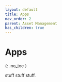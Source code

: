 ```yaml
---
layout: default
title: Apps
nav_order: 2
parent: Asset Management
has_children: true
---
```


# Apps
{: .no_toc }

stuff stuff stuff.
